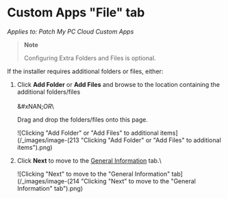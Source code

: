 # Custom Apps "File" tab

_Applies to: Patch My PC Cloud Custom Apps_

> **Note**
>
> Configuring Extra Folders and Files is optional.

If the installer requires additional folders or files, either:

1.  Click **Add Folder** or **Add Files** and browse to the location containing the additional folders/files\
    \
    \&#xNAN;_OR_\\

    Drag and drop the folders/files onto this page.

    ![Clicking "Add Folder" or "Add Files" to additional items](/_images/image-(213 "Clicking \"Add Folder\" or \"Add Files\" to additional items").png)
2.  Click **Next** to move to the [General Information](custom-apps-general-information-tab.md) tab.\\

    ![Clicking "Next" to move to the "General Information" tab](/_images/image-(214 "Clicking \"Next\" to move to the \"General Information\" tab").png)